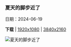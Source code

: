 ### 夏天的脚步近了

日期：2024-06-19

**下载**  |  [1920x1080](https://cn.bing.com/th?id=OHR.KokinoMacedonia_ZH-CN6029529601_1920x1080.jpg)  |  [3840x2160](https://cn.bing.com/th?id=OHR.KokinoMacedonia_ZH-CN6029529601_UHD.jpg)

![夏天的脚步近了](https://cn.bing.com/th?id=OHR.KokinoMacedonia_ZH-CN6029529601_1920x1080.jpg "科基诺，古代巨石观测站，北马其顿 (© stoimilov/Shutterstock)")

